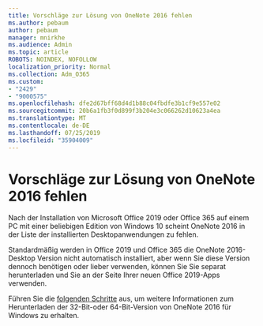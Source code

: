 ```yaml
---
title: Vorschläge zur Lösung von OneNote 2016 fehlen
ms.author: pebaum
author: pebaum
manager: mnirkhe
ms.audience: Admin
ms.topic: article
ROBOTS: NOINDEX, NOFOLLOW
localization_priority: Normal
ms.collection: Adm_O365
ms.custom:
- "2429"
- "9000575"
ms.openlocfilehash: dfe2d67bff68d4d1b88c04fbdfe3b1cf9e557e02
ms.sourcegitcommit: 20b6a1fb3f0d899f3b204e3c066262d10623a4ea
ms.translationtype: MT
ms.contentlocale: de-DE
ms.lasthandoff: 07/25/2019
ms.locfileid: "35904009"
---
```

# <a name="suggestions-for-resolving-onenote-2016-is-missing"></a>Vorschläge zur Lösung von OneNote 2016 fehlen

Nach der Installation von Microsoft Office 2019 oder Office 365 auf einem PC mit einer beliebigen Edition von Windows 10 scheint OneNote 2016 in der Liste der installierten Desktopanwendungen zu fehlen.

Standardmäßig werden in Office 2019 und Office 365 die OneNote 2016-Desktop Version nicht automatisch installiert, aber wenn Sie diese Version dennoch benötigen oder lieber verwenden, können Sie Sie separat herunterladen und Sie an der Seite Ihrer neuen Office 2019-Apps verwenden.

Führen Sie die [folgenden Schritte](https://support.office.com/article/OneNote-2016-is-missing-after-installing-Office-2019-or-Office-365-1844ba87-7248-4bd8-a735-66a52f98e6e5) aus, um weitere Informationen zum Herunterladen der 32-Bit-oder 64-Bit-Version von OneNote 2016 für Windows zu erhalten.
